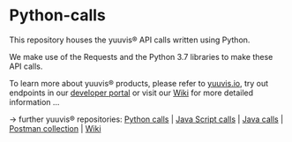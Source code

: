 # Python-calls
This repository houses the yuuvis® API calls written using Python.

We make use of the Requests and the Python 3.7 libraries to make these API calls.

To learn more about yuuvis® products, please refer to [yuuvis.io](https://developer.yuuvis.com/), try out endpoints in our [developer portal](https://developer.yuuvis.com/Apis) or visit our [Wiki](https://github.com/yuuvis/Documentation/wiki) for more detailed information ...

&rarr; further yuuvis® repositories:
[Python calls](https://github.com/yuuvis/Python-calls) | [Java Script calls](https://github.com/yuuvis/JavaScript-calls) | [Java calls](https://github.com/yuuvis/Java-calls) | [Postman collection](https://github.com/yuuvis/Postman) | [Wiki](https://github.com/yuuvis/documentation)
